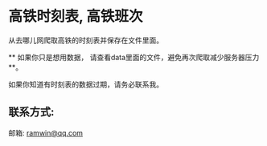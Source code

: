 # 高铁时刻表, 高铁班次    

从去哪儿网爬取高铁的时刻表并保存在文件里面。  

** 如果你只是想用数据， 请查看data里面的文件，避免再次爬取减少服务器压力 **。  

如果你知道有时刻表的数据过期，请务必联系我。  

## 联系方式:  
邮箱: ramwin@qq.com  

